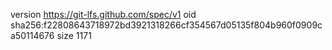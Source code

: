 version https://git-lfs.github.com/spec/v1
oid sha256:f22808643718972bd3921318266cf354567d05135f804b960f0909ca50114676
size 1171
